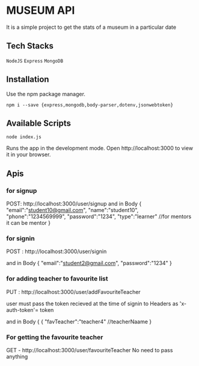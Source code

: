 # MUSEUM API

It is a simple project to get the stats of a museum in a particular date

## Tech Stacks
`NodeJS`
`Express`
`MongoDB`


## Installation
Use the npm package manager.
```
npm i --save {express,mongodb,body-parser,dotenv,jsonwebtoken}
```
## Available Scripts

`node index.js`

Runs the app in the development mode.
Open http://localhost:3000 to view it in your browser.


## Apis

### for signup 
POST: http://localhost:3000/user/signup
and 
in Body
{
    "email":"student10@gmail.com",
    "name":"student10",
    "phone":"1234569999",
    "password":"1234",
    "type":"learner"  //for mentors it can be mentor
}

### for signin
POST : http://localhost:3000/user/signin

and in Body
{
    "email":"student2@gmail.com",
    "password":"1234"
}


### for adding teacher to favourite list
PUT : http://localhost:3000/user/addFavouriteTeacher

user must pass the token recieved at the time of signin to 
Headers
as 'x-auth-token'= token

and in Body
{
    {
    "favTeacher":"teacher4" //teacherNaame
}


### For getting the favourite teacher
GET - http://localhost:3000/user/favouriteTeacher
No need to pass anything





